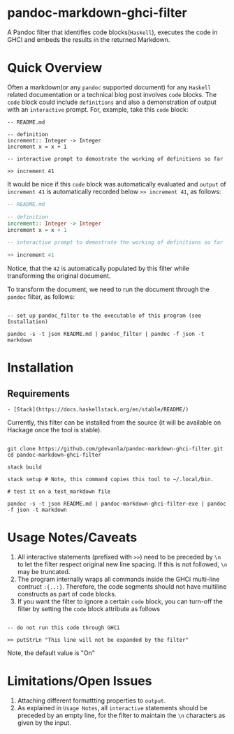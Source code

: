 # pandoc-markdown-ghci-filter

A Pandoc filter that identifies code blocks(`Haskell`), executes the code in GHCI and embeds the results in the returned Markdown.

# Quick Overview

Often a markdown(or any `pandoc` supported document) for any `Haskell` related documentation or a technical blog post involves `code` blocks. The `code` block could include `definitions` and also a demonstration of output with an `interactive` prompt. For, example, take this `code` block:

``` {.haskell code-filter=Off}
-- README.md

-- definition
increment:: Integer -> Integer
increment x = x + 1

-- interactive prompt to demostrate the working of definitions so far

>> increment 41
```

It would be nice if this `code` block was automatically evaluated and `output` of `increment 41` is automatically recorded below `>> increment 41`, as follows:

``` haskell
-- README.md

-- definition
increment:: Integer -> Integer
increment x = x + 1

-- interactive prompt to demostrate the working of definitions so far

>> increment 41
```

Notice, that the `42` is automatically populated by this filter while transforming the original document.

To transform the document, we need to run the document through the `pandoc` filter, as follows:

``` shell

-- set up pandoc_filter to the executable of this program (see Installation)

pandoc -s -t json README.md | pandoc_filter | pandoc -f json -t markdown

```

# Installation

## Requirements

    - [Stack](https://docs.haskellstack.org/en/stable/README/)

Currently, this filter can be installed from the source (it will be available on Hackage once the tool is stable).

``` shell

git clone https://github.com/gdevanla/pandoc-markdown-ghci-filter.git
cd pandoc-markdown-ghci-filter

stack build

stack setup # Note, this command copies this tool to ~/.local/bin.

# test it on a test_markdown file

pandoc -s -t json README.md | pandoc-markdown-ghci-filter-exe | pandoc -f json -t markdown

```

# Usage Notes/Caveats

1. All interactive statements (prefixed with `>>`) need to be preceded by `\n` to let the filter respect original new line spacing. If this is not followed, `\n` may be truncated.
2. The program internally wraps all commands inside the GHCi multi-line contruct `:{..:}`. Therefore, the code segments should not have multiline constructs as part of code blocks.
3. If you want the filter to ignore a certain `code` block, you can turn-off the filter by setting the `code` block attribute as follows

``` {.haskell code_filter=Off}

-- do not run this code through GHCi

>> putStrLn "This line will not be expanded by the filter"
```

Note, the default value is "On"

# Limitations/Open Issues

1. Attaching different formattting properties to `output`.
2. As explained in `Usage Notes`, all `interactive` statements should be preceded by an empty line, for the filter to maintain the `\n` characters as given by the input.
